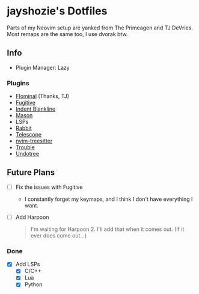 # jayshozie's Dotfiles

Parts of my Neovim setup are yanked from The Primeagen and TJ DeVries.
Most remaps are the same too, I use dvorak btw.


## Info

- Plugin Manager: Lazy


### Plugins

- [Flominal](https://github.com/jayshozie/Flominal.nvim) (Thanks, TJ)
- [Fugitive](https://github.com/tpope/fugitive)
- [Indent Blankline](https://github.com/lukas-reineke/indent-blankline.nvim)
- [Mason](https://github.com/mason-org/mason.nvim)
- LSPs
- [Rabbit](https://github.com/voxelprismatic/rabbit.nvim)
- [Telescope](https://github.com/nvim-telescope/telescope.nvim)
- [nvim-treesitter](https://github.com/nvim-treesitter/nvim-treesitter)
- [Trouble](https://github.com/folke/trouble.nvim)
- [Undotree](https://github.com/mbbill/undotree)


## Future Plans

- [ ] Fix the issues with Fugitive
    - I constantly forget my keymaps, and I think I don't have everything I want.

- [ ] Add Harpoon 
    > I'm waiting for Harpoon 2. I'll add that when it comes out.
    > (If it ever does come out...)


### Done

- [x] Add LSPs
    - [x] C/C++
    - [x] Lua
    - [x] Python

